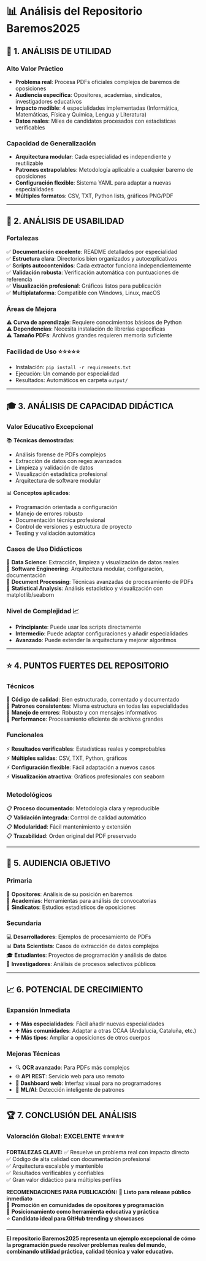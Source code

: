 # 📊 Análisis del Repositorio Baremos2025

## 🎯 1. ANÁLISIS DE UTILIDAD

### **Alto Valor Práctico**
- **Problema real**: Procesa PDFs oficiales complejos de baremos de oposiciones
- **Audiencia específica**: Opositores, academias, sindicatos, investigadores educativos
- **Impacto medible**: 4 especialidades implementadas (Informática, Matemáticas, Física y Química, Lengua y Literatura)
- **Datos reales**: Miles de candidatos procesados con estadísticas verificables

### **Capacidad de Generalización**
- **Arquitectura modular**: Cada especialidad es independiente y reutilizable
- **Patrones extrapolables**: Metodología aplicable a cualquier baremo de oposiciones
- **Configuración flexible**: Sistema YAML para adaptar a nuevas especialidades
- **Múltiples formatos**: CSV, TXT, Python lists, gráficos PNG/PDF

---

## 🚀 2. ANÁLISIS DE USABILIDAD

### **Fortalezas**
✅ **Documentación excelente**: README detallados por especialidad  
✅ **Estructura clara**: Directorios bien organizados y autoexplicativos  
✅ **Scripts autocontenidos**: Cada extractor funciona independientemente  
✅ **Validación robusta**: Verificación automática con puntuaciones de referencia  
✅ **Visualización profesional**: Gráficos listos para publicación  
✅ **Multiplataforma**: Compatible con Windows, Linux, macOS  

### **Áreas de Mejora**
⚠️ **Curva de aprendizaje**: Requiere conocimientos básicos de Python  
⚠️ **Dependencias**: Necesita instalación de librerías específicas  
⚠️ **Tamaño PDFs**: Archivos grandes requieren memoria suficiente  

### **Facilidad de Uso** ⭐⭐⭐⭐⭐
- Instalación: `pip install -r requirements.txt`
- Ejecución: Un comando por especialidad
- Resultados: Automáticos en carpeta `output/`

---

## 🎓 3. ANÁLISIS DE CAPACIDAD DIDÁCTICA

### **Valor Educativo Excepcional**
📚 **Técnicas demostradas**:
- Análisis forense de PDFs complejos
- Extracción de datos con regex avanzados
- Limpieza y validación de datos
- Visualización estadística profesional
- Arquitectura de software modular

📊 **Conceptos aplicados**:
- Programación orientada a configuración
- Manejo de errores robusto
- Documentación técnica profesional
- Control de versiones y estructura de proyecto
- Testing y validación automática

### **Casos de Uso Didácticos**
🎯 **Data Science**: Extracción, limpieza y visualización de datos reales  
🎯 **Software Engineering**: Arquitectura modular, configuración, documentación  
🎯 **Document Processing**: Técnicas avanzadas de procesamiento de PDFs  
🎯 **Statistical Analysis**: Análisis estadístico y visualización con matplotlib/seaborn  

### **Nivel de Complejidad** 📈
- **Principiante**: Puede usar los scripts directamente
- **Intermedio**: Puede adaptar configuraciones y añadir especialidades
- **Avanzado**: Puede extender la arquitectura y mejorar algoritmos

---

## ⭐ 4. PUNTOS FUERTES DEL REPOSITORIO

### **Técnicos**
🔧 **Código de calidad**: Bien estructurado, comentado y documentado  
🔧 **Patrones consistentes**: Misma estructura en todas las especialidades  
🔧 **Manejo de errores**: Robusto y con mensajes informativos  
🔧 **Performance**: Procesamiento eficiente de archivos grandes  

### **Funcionales**
⚡ **Resultados verificables**: Estadísticas reales y comprobables  
⚡ **Múltiples salidas**: CSV, TXT, Python, gráficos  
⚡ **Configuración flexible**: Fácil adaptación a nuevos casos  
⚡ **Visualización atractiva**: Gráficos profesionales con seaborn  

### **Metodológicos**
📋 **Proceso documentado**: Metodología clara y reproducible  
📋 **Validación integrada**: Control de calidad automático  
📋 **Modularidad**: Fácil mantenimiento y extensión  
📋 **Trazabilidad**: Orden original del PDF preservado  

---

## 🎯 5. AUDIENCIA OBJETIVO

### **Primaria**
👥 **Opositores**: Análisis de su posición en baremos  
👥 **Academias**: Herramientas para análisis de convocatorias  
👥 **Sindicatos**: Estudios estadísticos de oposiciones  

### **Secundaria**
💻 **Desarrolladores**: Ejemplos de procesamiento de PDFs  
📊 **Data Scientists**: Casos de extracción de datos complejos  
🎓 **Estudiantes**: Proyectos de programación y análisis de datos  
🔬 **Investigadores**: Análisis de procesos selectivos públicos  

---

## 📈 6. POTENCIAL DE CRECIMIENTO

### **Expansión Inmediata**
- ➕ **Más especialidades**: Fácil añadir nuevas especialidades
- ➕ **Más comunidades**: Adaptar a otras CCAA (Andalucía, Cataluña, etc.)
- ➕ **Más tipos**: Ampliar a oposiciones de otros cuerpos

### **Mejoras Técnicas**
- 🔍 **OCR avanzado**: Para PDFs más complejos
- 🌐 **API REST**: Servicio web para uso remoto
- 📱 **Dashboard web**: Interfaz visual para no programadores
- 🤖 **ML/AI**: Detección inteligente de patrones

---

## 🏆 7. CONCLUSIÓN DEL ANÁLISIS

### **Valoración Global: EXCELENTE** ⭐⭐⭐⭐⭐

**FORTALEZAS CLAVE:**
✅ Resuelve un problema real con impacto directo  
✅ Código de alta calidad con documentación profesional  
✅ Arquitectura escalable y mantenible  
✅ Resultados verificables y confiables  
✅ Gran valor didáctico para múltiples perfiles  

**RECOMENDACIONES PARA PUBLICACIÓN:**
🚀 **Listo para release público inmediato**  
📢 **Promoción en comunidades de opositores y programación**  
🎯 **Posicionamiento como herramienta educativa y práctica**  
⭐ **Candidato ideal para GitHub trending y showcases**  

---

**El repositorio Baremos2025 representa un ejemplo excepcional de cómo la programación puede resolver problemas reales del mundo, combinando utilidad práctica, calidad técnica y valor educativo.**

